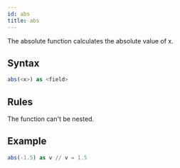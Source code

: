 ```yaml
---
id: abs
title: abs
---
```




The absolute function calculates the absolute value of x.

## Syntax

```sql
abs(<x>) as <field>
```

## Rules

The function can't be nested.

## Example

```sql
abs(-1.5) as v // v = 1.5
```
